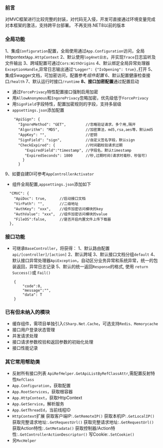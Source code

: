 ﻿### 前言
对MVC框架进行比较完整的封装，对代码无入侵，开发可直接通过环境变量完成对本框架的激活，支持跨平台部署。
不再支持.NET8以前的版本

### 全局功能
1、集成`Configuration`配置，全局使用通过`App.Configuration`访问，全局 Httpontext`App.HttpContext`
2、默认使用`log4net日志`，并实现`Trace`日志监听及文件输出
3、跨域配置可通过`Cors:WithOrigins`
4、默认绑定全局异常处理器`ExceptionHandle`,异常日志输出通过`"Logger": {"IsOpening": true},`打开
5、集成Swagger文档，可加密访问，配置参考*组件配置*
6、默认配置健康检查接口`/health`
7、默认运行时接口`/runtime`
**8、接口加密配置**通过配置启动
   
- 通过`ForcePrivacy`特性配置接口强制启用加密
- 用`AllowAnonymous`和`IngorePrivacy`忽略加密，优先级低于`ForcePrivacy`
- 用`SignField`字段特性，配置加密规则的字段，支持多层级
- `appsettings.json`添加配置
```
    "ApiSign": {
      "IgnoreMethod": "GET",         //忽略验证请求，多个用,隔开
      "Algorithm": "MD5",            //加密算法，md5,rsa,aes等，默认md5
      "AppKey": "",                  //密钥
      "SignField": "sign",           //自定义签名字段，默认sign
      "CheckExpired": {              //时间戳校验请求过期
         "ExpiredField":"timestamp", //字段名，默认timestamp
         "ExpiredSeconds": 1800      //秒,过期时间(请求时毫秒、秒皆可)
        }       
      }
```
9、如要自建DI可参考`AppControllerActivator`

- 组件全局配置,`appsettings.json`添加如下
```
  "CMVC": {
    "ApiDoc": true,      //启动接口文档
    "VirPath": "",       //二级地址
    "AuthKey": "xxx",    //组件加密访问模块的key
    "AuthValue": "xxx",  //组件加密访问模块的value
    "FileOS":false,      //是否开启内置文件上传下载器
  },
```

### 接口功能
- 可继承`BaseController`，将获得：
1、默认路由配置`api/[controller]/[action]`
2、默认跨域
3、默认接口文档分组`default`
4、默认接口异常处理器`ApiException`，自动区分业务异常和系统异常，统一的包装返回，异常日志记录
5、默认的统一返回`Response`的格式, 使用 `return Success()`或 `Fail()`
```
    {
        "code":0,
        "message":"",
        "data": T
    }
```


### 已有但未纳入的模块
- 缓存组件，需项目单独引入`CSharp.Net.Cache`，可选支持`Redis、Memorycache`
- 接口用户登录状态管理
- 并发请求处理
- 接口请求参数校验和返回参数的初始化处理
- 接口性能记录

### 其它常用帮助类

- 反射所有接口列表 `ApiRefHelper.GetApiListByRefClassAttr`,需配置反射特性`RefClass`
- `App.Configuration`，获取配置
- `App.RootServices`，获取根容器
- `App.HttpContext`，获取HttpContext
- `App.GetService`，解析服务
- `App.GetThreadId`，当前线程ID
- `HttpContext`扩展
  获取客户端IP:`.GetRemoteIP()`
  获取本机IP:`.GetLocalIP()`
  获取完整请求地址:`.GetRequestUrl()`
  获取完整请求地址:`.GetRequestUrl()`
  获取Action特性:`.GetMetadata()`
  获取控制器/Action特性:`.GetControllerActionDescriptor()`
  写Cookie:`.SetCookie()`
- 另`MvcHelper`